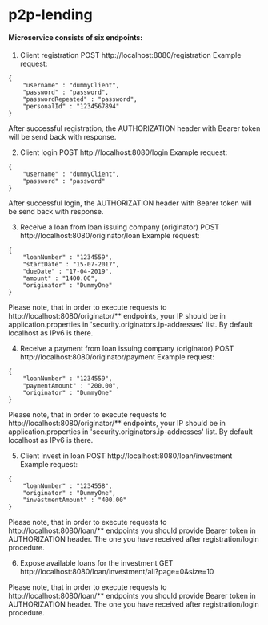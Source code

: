 # p2p-lending

#### Microservice consists of six endpoints:

1. Client registration
POST http://localhost:8080/registration
Example request:
```
{
	"username" : "dummyClient",
	"password" : "password",
	"passwordRepeated" : "password",
	"personalId" : "1234567894"
}
```
After successful registration, the AUTHORIZATION header with Bearer token will be send back with response.

2. Client login
POST http://localhost:8080/login
Example request:
```
{
	"username" : "dummyClient",
	"password" : "password"
}
```
After successful login, the AUTHORIZATION header with Bearer token will be send back with response. 

3. Receive a loan from loan issuing company (originator)
POST http://localhost:8080/originator/loan
Example request:
```
{
	"loanNumber" : "1234559",
	"startDate" : "15-07-2017",
	"dueDate" : "17-04-2019",
	"amount" : "1400.00",
	"originator" : "DummyOne"
}
```
Please note, that in order to execute requests to http://localhost:8080/originator/** endpoints, your IP should be in application.properties in 'security.originators.ip-addresses' list. By default localhost as IPv6 is there.

4. Receive a payment from loan issuing company (originator)
POST http://localhost:8080/originator/payment
Example request:
```
{
	"loanNumber" : "1234559",
	"paymentAmount" : "200.00",
	"originator" : "DummyOne"
}
```
Please note, that in order to execute requests to http://localhost:8080/originator/** endpoints, your IP should be in application.properties in 'security.originators.ip-addresses' list. By default localhost as IPv6 is there.

5. Client invest in loan
POST http://localhost:8080/loan/investment
Example request:
```
{
	"loanNumber" : "1234558",
	"originator" : "DummyOne",
	"investmentAmount" : "400.00"
}
```
Please note, that in order to execute requests to http://localhost:8080/loan/** endpoints you should provide Bearer token in AUTHORIZATION header. The one you have received after registration/login procedure.

6. Expose available loans for the investment
GET http://localhost:8080/loan/investment/all?page=0&size=10

Please note, that in order to execute requests to http://localhost:8080/loan/** endpoints you should provide Bearer token in AUTHORIZATION header. The one you have received after registration/login procedure.

